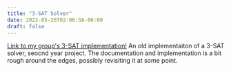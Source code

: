 ```yaml
---
title: "3-SAT Solver"
date: 2022-05-26T02:06:58-06:00
draft: false
---
```

[Link to my group's 3-SAT implementation!](https://github.com/MatthewPham-hub/3-SAT-Solver)
An old implementaiton of a 3-SAT solver, seocnd year project. The documentation and implementation is a bit rough around the edges, possibly revisiting it at some point.


